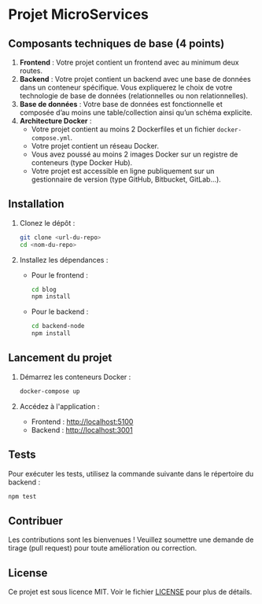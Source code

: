 # Projet MicroServices

## Composants techniques de base (4 points)

1. **Frontend** : Votre projet contient un frontend avec au minimum deux routes.
2. **Backend** : Votre projet contient un backend avec une base de données dans un conteneur spécifique. Vous expliquerez le choix de votre technologie de base de données (relationnelles ou non relationnelles).
3. **Base de données** : Votre base de données est fonctionnelle et composée d’au moins une table/collection ainsi qu’un schéma explicite.
4. **Architecture Docker** :
   - Votre projet contient au moins 2 Dockerfiles et un fichier `docker-compose.yml`.
   - Votre projet contient un réseau Docker.
   - Vous avez poussé au moins 2 images Docker sur un registre de conteneurs (type Docker Hub).
   - Votre projet est accessible en ligne publiquement sur un gestionnaire de version (type GitHub, Bitbucket, GitLab…).

## Installation

1. Clonez le dépôt :
   ```bash
   git clone <url-du-repo>
   cd <nom-du-repo>
   ```

2. Installez les dépendances :
   - Pour le frontend :
     ```bash
     cd blog
     npm install
     ```

   - Pour le backend :
     ```bash
     cd backend-node
     npm install
     ```

## Lancement du projet

1. Démarrez les conteneurs Docker :
   ```bash
   docker-compose up
   ```

2. Accédez à l'application :
   - Frontend : [http://localhost:5100](http://localhost:5100)
   - Backend : [http://localhost:3001](http://localhost:3001)

## Tests

Pour exécuter les tests, utilisez la commande suivante dans le répertoire du backend :
```bash
npm test
```

## Contribuer

Les contributions sont les bienvenues ! Veuillez soumettre une demande de tirage (pull request) pour toute amélioration ou correction.

## License

Ce projet est sous licence MIT. Voir le fichier [LICENSE](LICENSE) pour plus de détails.